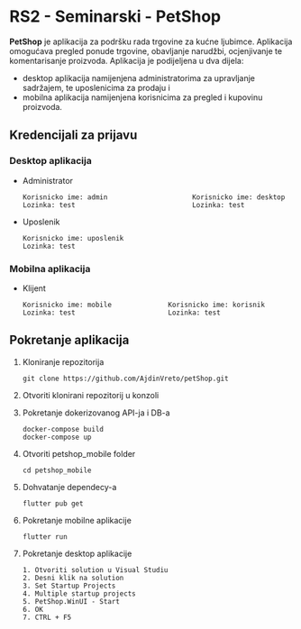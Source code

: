 # RS2 - Seminarski - PetShop

**PetShop** je aplikacija za podršku rada trgovine za kućne ljubimce. Aplikacija omogućava pregled ponude trgovine, obavljanje narudžbi, ocjenjivanje te komentarisanje proizvoda. Aplikacija je podijeljena u dva dijela:
-	desktop aplikacija namijenjena administratorima za upravljanje sadržajem, te uposlenicima za prodaju i
-	mobilna aplikacija namijenjena korisnicima za pregled i kupovinu proizvoda.

## Kredencijali za prijavu   

### Desktop aplikacija

- Administrator

    ```
    Korisnicko ime: admin                     Korisnicko ime: desktop
    Lozinka: test                             Lozinka: test           
    ```
    
- Uposlenik

    ```
    Korisnicko ime: uposlenik
    Lozinka: test           
    ```    

### Mobilna aplikacija

- Klijent

    ```
    Korisnicko ime: mobile              Korisnicko ime: korisnik
    Lozinka: test                       Lozinka: test   
    ```
    

## Pokretanje aplikacija
1. Kloniranje repozitorija

    ```
    git clone https://github.com/AjdinVreto/petShop.git
    ```
2. Otvoriti klonirani repozitorij u konzoli

3. Pokretanje dokerizovanog API-ja i DB-a

    ```
    docker-compose build
    docker-compose up
    ```
    
4. Otvoriti petshop_mobile folder

    ```
    cd petshop_mobile
    ```

5. Dohvatanje dependecy-a

    ```
    flutter pub get
    ```
    
6. Pokretanje mobilne aplikacije

    ```
    flutter run
    ```   
    
7. Pokretanje desktop aplikacije

    ```
    1. Otvoriti solution u Visual Studiu
    2. Desni klik na solution
    3. Set Startup Projects
    4. Multiple startup projects
    5. PetShop.WinUI - Start
    6. OK
    7. CTRL + F5
    ```    
